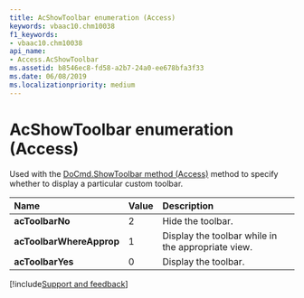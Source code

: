 ```yaml
---
title: AcShowToolbar enumeration (Access)
keywords: vbaac10.chm10038
f1_keywords:
- vbaac10.chm10038
api_name:
- Access.AcShowToolbar
ms.assetid: b8546ec8-fd58-a2b7-24a0-ee678bfa3f33
ms.date: 06/08/2019
ms.localizationpriority: medium
---
```



# AcShowToolbar enumeration (Access)

Used with the [DoCmd.ShowToolbar method (Access)](Access.DoCmd.ShowToolbar.md) method to specify whether to display a particular custom toolbar.

|Name|Value|Description|
|:-----|:-----|:-----|
|**acToolbarNo**|2|Hide the toolbar.|
|**acToolbarWhereApprop**|1|Display the toolbar while in the appropriate view.|
|**acToolbarYes**|0|Display the toolbar.|

[!include[Support and feedback](~/includes/feedback-boilerplate.md)]